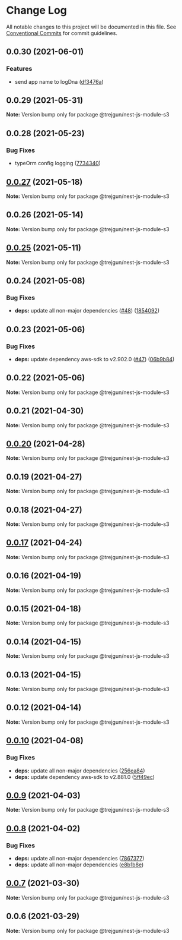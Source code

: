 # Change Log

All notable changes to this project will be documented in this file.
See [Conventional Commits](https://conventionalcommits.org) for commit guidelines.

## 0.0.30 (2021-06-01)


### Features

* send app name to logDna ([df3476a](https://github.com/trejgun/common-packages/commit/df3476a4a17098fdf80f99cf2400d114cd4e47ad))





## 0.0.29 (2021-05-31)

**Note:** Version bump only for package @trejgun/nest-js-module-s3





## 0.0.28 (2021-05-23)


### Bug Fixes

* typeOrm config logging ([7734340](https://github.com/trejgun/common-packages/commit/77343402c7e0c63d3d19bfc55df29b961f68eaaa))





## [0.0.27](https://github.com/trejgun/common-packages/compare/@trejgun/nest-js-module-s3@0.0.26...@trejgun/nest-js-module-s3@0.0.27) (2021-05-18)

**Note:** Version bump only for package @trejgun/nest-js-module-s3





## 0.0.26 (2021-05-14)

**Note:** Version bump only for package @trejgun/nest-js-module-s3





## [0.0.25](https://github.com/trejgun/common-packages/compare/@trejgun/nest-js-module-s3@0.0.24...@trejgun/nest-js-module-s3@0.0.25) (2021-05-11)

**Note:** Version bump only for package @trejgun/nest-js-module-s3





## 0.0.24 (2021-05-08)


### Bug Fixes

* **deps:** update all non-major dependencies ([#48](https://github.com/trejgun/common-packages/issues/48)) ([1854092](https://github.com/trejgun/common-packages/commit/1854092c4d51e9ec43aa1d75bb43037c21b11630))





## 0.0.23 (2021-05-06)


### Bug Fixes

* **deps:** update dependency aws-sdk to v2.902.0 ([#47](https://github.com/trejgun/common-packages/issues/47)) ([06b9b84](https://github.com/trejgun/common-packages/commit/06b9b845709c6eb67b7e04277f86ecb9bf19fc73))





## 0.0.22 (2021-05-06)

**Note:** Version bump only for package @trejgun/nest-js-module-s3





## 0.0.21 (2021-04-30)

**Note:** Version bump only for package @trejgun/nest-js-module-s3





## [0.0.20](https://github.com/trejgun/common-packages/compare/@trejgun/nest-js-module-s3@0.0.19...@trejgun/nest-js-module-s3@0.0.20) (2021-04-28)

**Note:** Version bump only for package @trejgun/nest-js-module-s3





## 0.0.19 (2021-04-27)

**Note:** Version bump only for package @trejgun/nest-js-module-s3





## 0.0.18 (2021-04-27)

**Note:** Version bump only for package @trejgun/nest-js-module-s3





## [0.0.17](https://github.com/trejgun/common-packages/compare/@trejgun/nest-js-module-s3@0.0.16...@trejgun/nest-js-module-s3@0.0.17) (2021-04-24)

**Note:** Version bump only for package @trejgun/nest-js-module-s3





## 0.0.16 (2021-04-19)

**Note:** Version bump only for package @trejgun/nest-js-module-s3





## 0.0.15 (2021-04-18)

**Note:** Version bump only for package @trejgun/nest-js-module-s3





## 0.0.14 (2021-04-15)

**Note:** Version bump only for package @trejgun/nest-js-module-s3





## 0.0.13 (2021-04-15)

**Note:** Version bump only for package @trejgun/nest-js-module-s3





## 0.0.12 (2021-04-14)

**Note:** Version bump only for package @trejgun/nest-js-module-s3





## [0.0.10](https://github.com/trejgun/common-packages/compare/@trejgun/nest-js-module-s3@0.0.9...@trejgun/nest-js-module-s3@0.0.10) (2021-04-08)


### Bug Fixes

* **deps:** update all non-major dependencies ([256ea84](https://github.com/trejgun/common-packages/commit/256ea84c88084d493d9902f397743ba8cde79814))
* **deps:** update dependency aws-sdk to v2.881.0 ([5ff49ec](https://github.com/trejgun/common-packages/commit/5ff49ecaac17a40de2b26be1b9e8e68891f79cf9))





## [0.0.9](https://github.com/trejgun/common-packages/compare/@trejgun/nest-js-module-s3@0.0.8...@trejgun/nest-js-module-s3@0.0.9) (2021-04-03)

**Note:** Version bump only for package @trejgun/nest-js-module-s3





## [0.0.8](https://github.com/trejgun/common-packages/compare/@trejgun/nest-js-module-s3@0.0.7...@trejgun/nest-js-module-s3@0.0.8) (2021-04-02)


### Bug Fixes

* **deps:** update all non-major dependencies ([7867377](https://github.com/trejgun/common-packages/commit/786737716439880412e2f7acfa8fdeb1948baa5c))
* **deps:** update all non-major dependencies ([e8b1b8e](https://github.com/trejgun/common-packages/commit/e8b1b8e7fcc619ca778522bc11133062813de7a4))





## [0.0.7](https://github.com/trejgun/common-packages/compare/@trejgun/nest-js-module-s3@0.0.6...@trejgun/nest-js-module-s3@0.0.7) (2021-03-30)

**Note:** Version bump only for package @trejgun/nest-js-module-s3





## 0.0.6 (2021-03-29)

**Note:** Version bump only for package @trejgun/nest-js-module-s3

